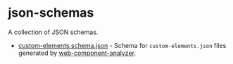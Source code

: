 # json-schemas

A collection of JSON schemas. 

* [custom-elements.schema.json](custom-elements.schema.json) - Schema for `custom-elements.json` files generated by 
    [web-component-analyzer](https://www.npmjs.com/package/web-component-analyzer).

